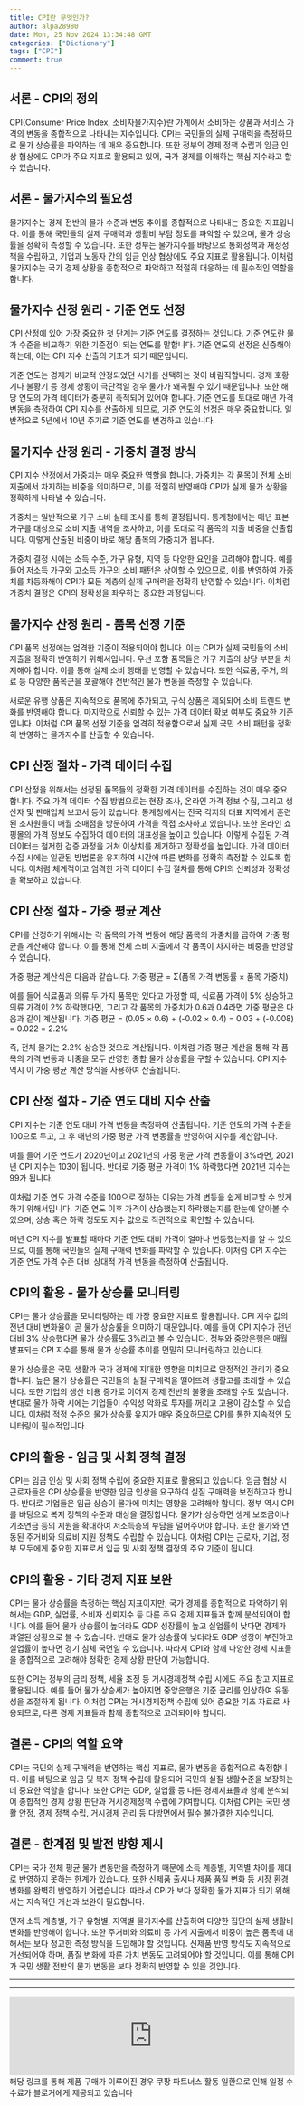 ```yaml
---
title: CPI란 무엇인가?
author: alpa28980
date: Mon, 25 Nov 2024 13:34:48 GMT
categories: ["Dictionary"]
tags: ["CPI"]
comment: true
---
```


서론 - CPI의 정의
------------

CPI(Consumer Price Index, 소비자물가지수)란 가계에서 소비하는 상품과 서비스 가격의 변동을 종합적으로 나타내는 지수입니다. CPI는 국민들의 실제 구매력을 측정하므로 물가 상승률을 파악하는 데 매우 중요합니다. 또한 정부의 경제 정책 수립과 임금 인상 협상에도 CPI가 주요 지표로 활용되고 있어, 국가 경제를 이해하는 핵심 지수라고 할 수 있습니다.

서론 - 물가지수의 필요성
--------------

물가지수는 경제 전반의 물가 수준과 변동 추이를 종합적으로 나타내는 중요한 지표입니다. 이를 통해 국민들의 실제 구매력과 생활비 부담 정도를 파악할 수 있으며, 물가 상승률을 정확히 측정할 수 있습니다. 또한 정부는 물가지수를 바탕으로 통화정책과 재정정책을 수립하고, 기업과 노동자 간의 임금 인상 협상에도 주요 지표로 활용됩니다. 이처럼 물가지수는 국가 경제 상황을 종합적으로 파악하고 적절히 대응하는 데 필수적인 역할을 합니다.

물가지수 산정 원리 - 기준 연도 선정
---------------------

CPI 산정에 있어 가장 중요한 첫 단계는 기준 연도를 결정하는 것입니다. 기준 연도란 물가 수준을 비교하기 위한 기준점이 되는 연도를 말합니다. 기준 연도의 선정은 신중해야 하는데, 이는 CPI 지수 산출의 기초가 되기 때문입니다.

기준 연도는 경제가 비교적 안정되었던 시기를 선택하는 것이 바람직합니다. 경제 호황기나 불황기 등 경제 상황이 극단적일 경우 물가가 왜곡될 수 있기 때문입니다. 또한 해당 연도의 가격 데이터가 충분히 축적되어 있어야 합니다. 기준 연도를 토대로 매년 가격 변동을 측정하여 CPI 지수를 산출하게 되므로, 기준 연도의 선정은 매우 중요합니다. 일반적으로 5년에서 10년 주기로 기준 연도를 변경하고 있습니다.

물가지수 산정 원리 - 가중치 결정 방식
----------------------

CPI 지수 산정에서 가중치는 매우 중요한 역할을 합니다. 가중치는 각 품목이 전체 소비지출에서 차지하는 비중을 의미하므로, 이를 적절히 반영해야 CPI가 실제 물가 상황을 정확하게 나타낼 수 있습니다.

가중치는 일반적으로 가구 소비 실태 조사를 통해 결정됩니다. 통계청에서는 매년 표본 가구를 대상으로 소비 지출 내역을 조사하고, 이를 토대로 각 품목의 지출 비중을 산출합니다. 이렇게 산출된 비중이 바로 해당 품목의 가중치가 됩니다.

가중치 결정 시에는 소득 수준, 가구 유형, 지역 등 다양한 요인을 고려해야 합니다. 예를 들어 저소득 가구와 고소득 가구의 소비 패턴은 상이할 수 있으므로, 이를 반영하여 가중치를 차등화해야 CPI가 모든 계층의 실제 구매력을 정확히 반영할 수 있습니다. 이처럼 가중치 결정은 CPI의 정확성을 좌우하는 중요한 과정입니다.

물가지수 산정 원리 - 품목 선정 기준
---------------------

CPI 품목 선정에는 엄격한 기준이 적용되어야 합니다. 이는 CPI가 실제 국민들의 소비 지출을 정확히 반영하기 위해서입니다. 우선 포함 품목들은 가구 지출의 상당 부분을 차지해야 합니다. 이를 통해 실제 소비 행태를 반영할 수 있습니다. 또한 식료품, 주거, 의료 등 다양한 품목군을 포괄해야 전반적인 물가 변동을 측정할 수 있습니다.

새로운 유행 상품은 지속적으로 품목에 추가되고, 구식 상품은 제외되어 소비 트렌드 변화를 반영해야 합니다. 마지막으로 신뢰할 수 있는 가격 데이터 확보 여부도 중요한 기준입니다. 이처럼 CPI 품목 선정 기준을 엄격히 적용함으로써 실제 국민 소비 패턴을 정확히 반영하는 물가지수를 산출할 수 있습니다.

CPI 산정 절차 - 가격 데이터 수집
---------------------

CPI 산정을 위해서는 선정된 품목들의 정확한 가격 데이터를 수집하는 것이 매우 중요합니다. 주요 가격 데이터 수집 방법으로는 현장 조사, 온라인 가격 정보 수집, 그리고 생산자 및 판매업체 보고서 등이 있습니다. 통계청에서는 전국 각지의 대표 지역에서 훈련된 조사원들이 매월 소매점을 방문하여 가격을 직접 조사하고 있습니다. 또한 온라인 쇼핑몰의 가격 정보도 수집하여 데이터의 대표성을 높이고 있습니다. 이렇게 수집된 가격 데이터는 철저한 검증 과정을 거쳐 이상치를 제거하고 정확성을 높입니다. 가격 데이터 수집 시에는 일관된 방법론을 유지하여 시간에 따른 변화를 정확히 측정할 수 있도록 합니다. 이처럼 체계적이고 엄격한 가격 데이터 수집 절차를 통해 CPI의 신뢰성과 정확성을 확보하고 있습니다.

CPI 산정 절차 - 가중 평균 계산
--------------------

CPI를 산정하기 위해서는 각 품목의 가격 변동에 해당 품목의 가중치를 곱하여 가중 평균을 계산해야 합니다. 이를 통해 전체 소비 지출에서 각 품목이 차지하는 비중을 반영할 수 있습니다.

가중 평균 계산식은 다음과 같습니다. 가중 평균 = Σ(품목 가격 변동률 × 품목 가중치)

예를 들어 식료품과 의류 두 가지 품목만 있다고 가정할 때, 식료품 가격이 5% 상승하고 의류 가격이 2% 하락했다면, 그리고 각 품목의 가중치가 0.6과 0.4라면 가중 평균은 다음과 같이 계산됩니다. 가중 평균 = (0.05 × 0.6) + (-0.02 × 0.4) = 0.03 + (-0.008) = 0.022 = 2.2%

즉, 전체 물가는 2.2% 상승한 것으로 계산됩니다. 이처럼 가중 평균 계산을 통해 각 품목의 가격 변동과 비중을 모두 반영한 종합 물가 상승률을 구할 수 있습니다. CPI 지수 역시 이 가중 평균 계산 방식을 사용하여 산출됩니다.

CPI 산정 절차 - 기준 연도 대비 지수 산출
--------------------------

CPI 지수는 기준 연도 대비 가격 변동을 측정하여 산출됩니다. 기준 연도의 가격 수준을 100으로 두고, 그 후 매년의 가중 평균 가격 변동률을 반영하여 지수를 계산합니다.

예를 들어 기준 연도가 2020년이고 2021년의 가중 평균 가격 변동률이 3%라면, 2021년 CPI 지수는 103이 됩니다. 반대로 가중 평균 가격이 1% 하락했다면 2021년 지수는 99가 됩니다.

이처럼 기준 연도 가격 수준을 100으로 정하는 이유는 가격 변동을 쉽게 비교할 수 있게 하기 위해서입니다. 기준 연도 이후 가격이 상승했는지 하락했는지를 한눈에 알아볼 수 있으며, 상승 혹은 하락 정도도 지수 값으로 직관적으로 확인할 수 있습니다.

매년 CPI 지수를 발표할 때마다 기준 연도 대비 가격이 얼마나 변동했는지를 알 수 있으므로, 이를 통해 국민들의 실제 구매력 변화를 파악할 수 있습니다. 이처럼 CPI 지수는 기준 연도 가격 수준 대비 상대적 가격 변동을 측정하여 산출됩니다.

CPI의 활용 - 물가 상승률 모니터링
---------------------

CPI는 물가 상승률을 모니터링하는 데 가장 중요한 지표로 활용됩니다. CPI 지수 값의 전년 대비 변화율이 곧 물가 상승률을 의미하기 때문입니다. 예를 들어 CPI 지수가 전년 대비 3% 상승했다면 물가 상승률도 3%라고 볼 수 있습니다. 정부와 중앙은행은 매월 발표되는 CPI 지수를 통해 물가 상승률 추이를 면밀히 모니터링하고 있습니다.

물가 상승률은 국민 생활과 국가 경제에 지대한 영향을 미치므로 안정적인 관리가 중요합니다. 높은 물가 상승률은 국민들의 실질 구매력을 떨어뜨려 생활고를 초래할 수 있습니다. 또한 기업의 생산 비용 증가로 이어져 경제 전반의 불황을 초래할 수도 있습니다. 반대로 물가 하락 시에는 기업들이 수익성 악화로 투자를 꺼리고 고용이 감소할 수 있습니다. 이처럼 적정 수준의 물가 상승률 유지가 매우 중요하므로 CPI를 통한 지속적인 모니터링이 필수적입니다.

CPI의 활용 - 임금 및 사회 정책 결정
-----------------------

CPI는 임금 인상 및 사회 정책 수립에 중요한 지표로 활용되고 있습니다. 임금 협상 시 근로자들은 CPI 상승률을 반영한 임금 인상을 요구하여 실질 구매력을 보전하고자 합니다. 반대로 기업들은 임금 상승이 물가에 미치는 영향을 고려해야 합니다. 정부 역시 CPI를 바탕으로 복지 정책의 수준과 대상을 결정합니다. 물가가 상승하면 생계 보조금이나 기초연금 등의 지원을 확대하여 저소득층의 부담을 덜어주어야 합니다. 또한 물가와 연동된 주거비와 의료비 지원 정책도 수립할 수 있습니다. 이처럼 CPI는 근로자, 기업, 정부 모두에게 중요한 지표로서 임금 및 사회 정책 결정의 주요 기준이 됩니다.

CPI의 활용 - 기타 경제 지표 보완
---------------------

CPI는 물가 상승률을 측정하는 핵심 지표이지만, 국가 경제를 종합적으로 파악하기 위해서는 GDP, 실업률, 소비자 신뢰지수 등 다른 주요 경제 지표들과 함께 분석되어야 합니다. 예를 들어 물가 상승률이 높더라도 GDP 성장률이 높고 실업률이 낮다면 경제가 과열된 상황으로 볼 수 있습니다. 반대로 물가 상승률이 낮더라도 GDP 성장이 부진하고 실업률이 높다면 경기 침체 국면일 수 있습니다. 따라서 CPI와 함께 다양한 경제 지표들을 종합적으로 고려해야 정확한 경제 상황 판단이 가능합니다.

또한 CPI는 정부의 금리 정책, 세율 조정 등 거시경제정책 수립 시에도 주요 참고 지표로 활용됩니다. 예를 들어 물가 상승세가 높아지면 중앙은행은 기준 금리를 인상하여 유동성을 조절하게 됩니다. 이처럼 CPI는 거시경제정책 수립에 있어 중요한 기초 자료로 사용되므로, 다른 경제 지표들과 함께 종합적으로 고려되어야 합니다.

결론 - CPI의 역할 요약
---------------

CPI는 국민의 실제 구매력을 반영하는 핵심 지표로, 물가 변동을 종합적으로 측정합니다. 이를 바탕으로 임금 및 복지 정책 수립에 활용되어 국민의 실질 생활수준을 보장하는 데 중요한 역할을 합니다. 또한 CPI는 GDP, 실업률 등 다른 경제지표들과 함께 분석되어 종합적인 경제 상황 판단과 거시경제정책 수립에 기여합니다. 이처럼 CPI는 국민 생활 안정, 경제 정책 수립, 거시경제 관리 등 다방면에서 필수 불가결한 지수입니다.

결론 - 한계점 및 발전 방향 제시
-------------------

CPI는 국가 전체 평균 물가 변동만을 측정하기 때문에 소득 계층별, 지역별 차이를 제대로 반영하지 못하는 한계가 있습니다. 또한 신제품 출시나 제품 품질 변화 등 시장 환경 변화를 완벽히 반영하기 어렵습니다. 따라서 CPI가 보다 정확한 물가 지표가 되기 위해서는 지속적인 개선과 보완이 필요합니다.

먼저 소득 계층별, 가구 유형별, 지역별 물가지수를 산출하여 다양한 집단의 실제 생활비 변화를 반영해야 합니다. 또한 주거비와 의료비 등 가계 지출에서 비중이 높은 품목에 대해서는 보다 정교한 측정 방식을 도입해야 할 것입니다. 신제품 반영 방식도 지속적으로 개선되어야 하며, 품질 변화에 따른 가치 변동도 고려되어야 할 것입니다. 이를 통해 CPI가 국민 생활 전반의 물가 변동을 보다 정확히 반영할 수 있을 것입니다.

---
---

<iframe src="https://ads-partners.coupang.com/widgets.html?id=807239&template=carousel&trackingCode=AF3190673&subId=&width=680&height=140&tsource=" style="width:100%" height="140" frameborder="0" scrolling="no" referrerpolicy="unsafe-url" browsingtopics></iframe>
해당 링크를 통해 제품 구매가 이루어진 경우 쿠팡 파트너스 활동 일환으로 인해 일정 수수료가 블로거에게 제공되고 있습니다

